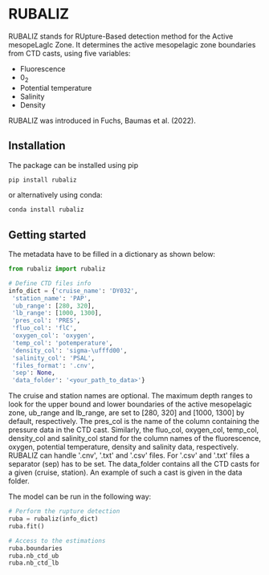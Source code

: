# RUBALIZ

RUBALIZ stands for RUpture-Based detection method for the Active mesopeLagIc Zone.
It determines the active mesopelagic zone boundaries from CTD casts, using five variables:
- Fluorescence
- 0<sub>2</sub>
- Potential temperature
- Salinity
- Density

RUBALIZ was introduced in Fuchs, Baumas et al. (2022).

## Installation
The package can be installed using pip
```python
pip install rubaliz
```

or alternatively using conda:
```python
conda install rubaliz
```

## Getting started
The metadata have to be filled in a dictionary as shown below:

```python
from rubaliz import rubaliz

# Define CTD files info
info_dict = {'cruise_name': 'DY032',
 'station_name': 'PAP',
 'ub_range': [280, 320],
 'lb_range': [1000, 1300],
 'pres_col': 'PRES',
 'fluo_col': 'flC',
 'oxygen_col': 'oxygen',
 'temp_col': 'potemperature',
 'density_col': 'sigma-\ufffd00',
 'salinity_col': 'PSAL',             
 'files_format': '.cnv',
 'sep': None,
 'data_folder': '<your_path_to_data>'}
```

The cruise and station names are optional.
The maximum depth ranges to look for the upper bound and lower boundaries of the active mesopelagic zone, ub_range and lb_range, are set to [280, 320] and [1000, 1300] by default, respectively.
The pres_col is the name of the column containing the pressure data in the CTD cast.
Similarly, the fluo_col, oxygen_col, temp_col, density_col and salinity_col stand for the column names of the fluorescence, oxygen, potential temperature, density and salinity data, respectively.
RUBALIZ can handle '.cnv', '.txt' and '.csv' files. For '.csv' and '.txt' files a separator (sep) has to be set.
The data_folder contains all the CTD casts for a given (cruise, station). An example of such a cast is given in the data folder.

The model can be run in the following way:
```python
# Perform the rupture detection
ruba = rubaliz(info_dict)
ruba.fit()

# Access to the estimations
ruba.boundaries
ruba.nb_ctd_ub
ruba.nb_ctd_lb
```
